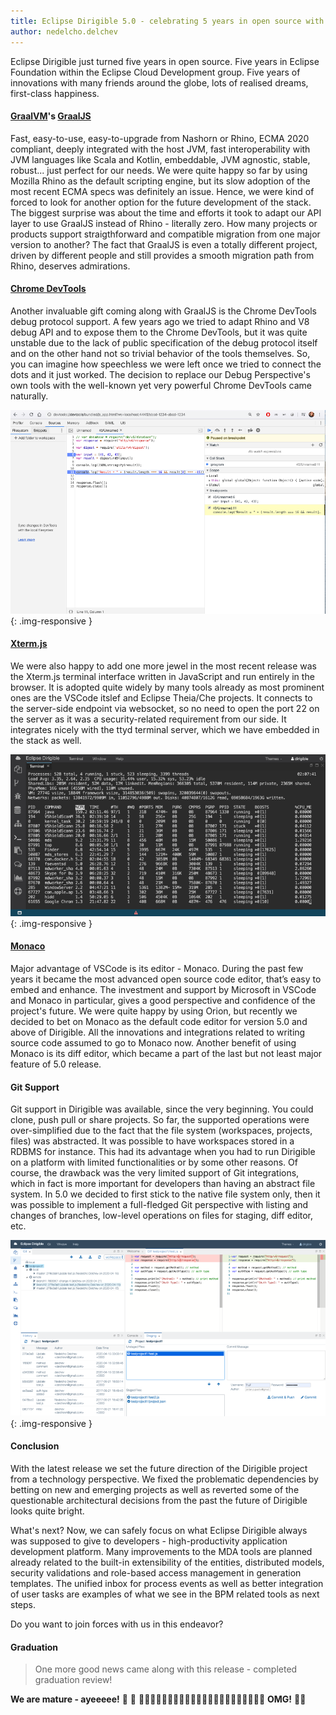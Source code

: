```yaml
---
title: Eclipse Dirigible 5.0 - celebrating 5 years in open source with 5 killer features
author: nedelcho.delchev
---
```


Eclipse Dirigible just turned five years in open source. Five years in Eclipse Foundation within the Eclipse Cloud Development group. Five years of innovations with many friends around the globe, lots of realised dreams, first-class happiness.

#### [GraalVM](https://www.graalvm.org/)'s [GraalJS](https://github.com/graalvm/graaljs)

Fast, easy-to-use, easy-to-upgrade from Nashorn or Rhino, ECMA 2020 compliant, deeply integrated with the host JVM, fast interoperability with JVM languages like Scala and Kotlin, embeddable, JVM agnostic, stable, robust... just perfect for our needs. We were quite happy so far by using Mozilla Rhino as the default scripting engine, but its slow adoption of the most recent ECMA specs was definitely an issue. Hence, we were kind of forced to look for another option for the future development of the stack. The biggest surprise was about the time and efforts it took to adapt our API layer to use GraalJS instead of Rhino - literally zero. How many projects or products support straigthforward and compatible migration from one major version to another? The fact that GraalJS is even a totally different project, driven by different people and still provides a smooth migration path from Rhino, deserves admirations.

#### [Chrome DevTools](https://developers.google.com/web/tools/chrome-devtools)

Another invaluable gift coming along with GraalJS is the Chrome DevTools debug protocol support. A few years ago we tried to adapt Rhino and V8 debug API and to expose them to the Chrome DevTools, but it was quite unstable due to the lack of public specification of the debug protocol itself and on the other hand not so trivial behavior of the tools themselves. So, you can imagine how speechless we were left once we tried to connect the dots and it just worked. The decision to replace our Debug Perspective's own tools with the well-known yet very powerful Chrome DevTools came naturally.

![Debug GraalJS in Chrome DevTools](/img/posts/20200629/debug_graaljs_chromedevtools.png){: .img-responsive }

#### [Xterm.js](https://xtermjs.org/)

We were also happy to add one more jewel in the most recent release was the Xterm.js terminal interface written in JavaScript and run entirely in the browser. It is adopted quite widely by many tools already as most prominent ones are the VSCode itslef and Eclipse Theia/Che projects. It connects to the server-side endpoint via websocket, so no need to open the port 22 on the server as it was a security-related requirement from our side. It integrates nicely with the ttyd terminal server, which we have embedded in the stack as well.

![Xterm.js](/img/posts/20200629/terminal_xtermjs.png){: .img-responsive }

#### [Monaco](https://microsoft.github.io/monaco-editor/)

Major advantage of VSCode is its editor - Monaco. During the past few years it became the most advanced open source code editor, that’s easy to embed and enhance. The investment and support by Microsoft in VSCode and Monaco in particular, gives a good perspective and confidence of the project's future. We were quite happy by using Orion, but recently we decided to bet on Monaco as the default code editor for version 5.0 and above of Dirigible. All the innovations and integrations related to writing source code assumed to go to Monaco now. Another benefit of using Monaco is its diff editor, which became a part of the last but not least major feature of 5.0 release.

#### Git Support

Git support in Dirigible was available, since the very beginning. You could clone, push pull or share projects. So far, the supported operations were over-simplified due to the fact that the file system (workspaces, projects, files) was abstracted. It was possible to have workspaces stored in a RDBMS for instance. This had its advantage when you had to run Dirigible on a platform with limited functionalities or by some other reasons. Of course, the drawback was the very limited support of Git integrations, which in fact is more important for developers than having an abstract file system. In 5.0 we decided to first stick to the native file system only, then it was possible to implement a full-fledged Git perspective with listing and changes of branches, low-level operations on files for staging, diff editor, etc.

![New Git Perspective](/img/posts/20200629/git_perspective_new.png){: .img-responsive }


#### Conclusion

With the latest release we set the future direction of the Dirigible project from a technology perspective. We fixed the problematic dependencies by betting on new and emerging projects as well as reverted some of the questionable architectural decisions from the past the future of Dirigible looks quite bright.

What's next? Now, we can safely focus on what Eclipse Dirigible always was supposed to give to developers - high-productivity application development platform. Many improvements to the MDA tools are planned already related to the built-in extensibility of the entities, distributed models, security validations and role-based access management in generation templates. The unified inbox for process events as well as better integration of user tasks are examples of what we see in the BPM related tools as next steps.

Do you want to join forces with us in this endeavor?

#### Graduation

> One more good news came along with this release - completed graduation review!

**We are mature - ayeeeee!** 💃 🕺 🧑‍🎓👨‍🎓🧑‍🎤👨‍🎤👩‍🎤🤵👰👨‍🦳🧑‍🦳👩‍🚀🧑‍🚒🧑‍🌾   **OMG!**  🤦‍♂️
